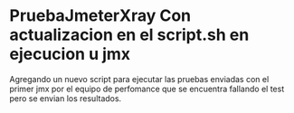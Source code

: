 # PruebaJmeterXray Con actualizacion en el script.sh en ejecucion u jmx
Agregando un nuevo script para ejecutar las pruebas enviadas con el primer jmx por el equipo de perfomance que se encuentra fallando el test pero se envian los resultados.
